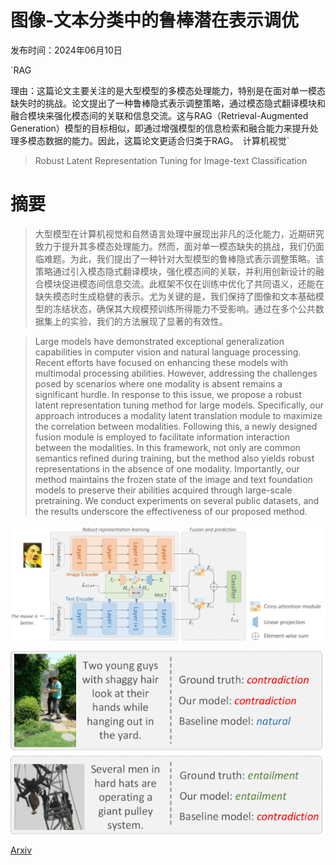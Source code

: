 # 图像-文本分类中的鲁棒潜在表示调优

发布时间：2024年06月10日

`RAG

理由：这篇论文主要关注的是大型模型的多模态处理能力，特别是在面对单一模态缺失时的挑战。论文提出了一种鲁棒隐式表示调整策略，通过模态隐式翻译模块和融合模块来强化模态间的关联和信息交流。这与RAG（Retrieval-Augmented Generation）模型的目标相似，即通过增强模型的信息检索和融合能力来提升处理多模态数据的能力。因此，这篇论文更适合归类于RAG。` `计算机视觉`

> Robust Latent Representation Tuning for Image-text Classification

# 摘要

> 大型模型在计算机视觉和自然语言处理中展现出非凡的泛化能力，近期研究致力于提升其多模态处理能力。然而，面对单一模态缺失的挑战，我们仍面临难题。为此，我们提出了一种针对大型模型的鲁棒隐式表示调整策略。该策略通过引入模态隐式翻译模块，强化模态间的关联，并利用创新设计的融合模块促进模态间信息交流。此框架不仅在训练中优化了共同语义，还能在缺失模态时生成稳健的表示。尤为关键的是，我们保持了图像和文本基础模型的冻结状态，确保其大规模预训练所得能力不受影响。通过在多个公共数据集上的实验，我们的方法展现了显著的有效性。

> Large models have demonstrated exceptional generalization capabilities in computer vision and natural language processing. Recent efforts have focused on enhancing these models with multimodal processing abilities. However, addressing the challenges posed by scenarios where one modality is absent remains a significant hurdle. In response to this issue, we propose a robust latent representation tuning method for large models. Specifically, our approach introduces a modality latent translation module to maximize the correlation between modalities. Following this, a newly designed fusion module is employed to facilitate information interaction between the modalities. In this framework, not only are common semantics refined during training, but the method also yields robust representations in the absence of one modality. Importantly, our method maintains the frozen state of the image and text foundation models to preserve their abilities acquired through large-scale pretraining. We conduct experiments on several public datasets, and the results underscore the effectiveness of our proposed method.

![图像-文本分类中的鲁棒潜在表示调优](../../../paper_images/2406.06048/x1.png)

![图像-文本分类中的鲁棒潜在表示调优](../../../paper_images/2406.06048/x2.png)

[Arxiv](https://arxiv.org/abs/2406.06048)